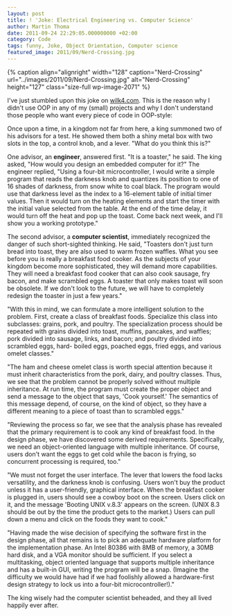 ```yaml
---
layout: post
title: ! 'Joke: Electrical Engineering vs. Computer Science'
author: Martin Thoma
date: 2011-09-24 22:29:05.000000000 +02:00
category: Code
tags: funny, Joke, Object Orientation, Computer science
featured_image: 2011/09/Nerd-Crossing.jpg
---
```

{% caption align="alignright" width="128" caption="Nerd-Crossing" url="../images/2011/09/Nerd-Crossing.jpg" alt="Nerd-Crossing"  height="127" class="size-full wp-image-2071"  %}

I've just stumbled upon this joke on <a href="http://wilk4.com/humor/humore2.htm">wilk4.com</a>. This is the reason why I didn't use OOP in any of my (small) projects and why I don't understand those people who want every piece of code in OOP-style:

Once upon a time, in a kingdom not far from here, a king summoned two of his advisors for a test. He showed them both a shiny metal box with two slots in the top, a control knob, and a lever. "What do you think this is?"

One advisor, an <strong>engineer</strong>, answered first. "It is a toaster," he said. The king asked, "How would you design an embedded computer for it?" The engineer replied, "Using a four-bit microcontroller, I would write a simple program that reads the darkness knob and quantizes its position to one of 16 shades of darkness, from snow white to coal black. The program would use that darkness level as the index to a 16-element table of initial timer values. Then it would turn on the heating elements and start the timer with the initial value selected from the table. At the end of the time delay, it would turn off the heat and pop up the toast. Come back next week, and I'll show you a working prototype."

The second advisor, a <strong>computer scientist</strong>, immediately recognized the danger of such short-sighted thinking. He said, "Toasters don't just turn bread into toast, they are also used to warm frozen waffles. What you see before you is really a breakfast food cooker. As the subjects of your kingdom become more sophisticated, they will demand more capabilities. They will need a breakfast food cooker that can also cook sausage, fry bacon, and make scrambled eggs. A toaster that only makes toast will soon be obsolete. If we don't look to the future, we will have to completely redesign the toaster in just a few years."

"With this in mind, we can formulate a more intelligent solution to the problem. First, create a class of breakfast foods. Specialize this class into subclasses: grains, pork, and poultry. The specialization process should be repeated with grains divided into toast, muffins, pancakes, and waffles; pork divided into sausage, links, and bacon; and poultry divided into scrambled eggs, hard- boiled eggs, poached eggs, fried eggs, and various omelet classes."

"The ham and cheese omelet class is worth special attention because it must inherit characteristics from the pork, dairy, and poultry classes. Thus, we see that the problem cannot be properly solved without multiple inheritance. At run time, the program must create the proper object and send a message to the object that says, 'Cook yourself.' The semantics of this message depend, of course, on the kind of object, so they have a different meaning to a piece of toast than to scrambled eggs."

"Reviewing the process so far, we see that the analysis phase has revealed that the primary requirement is to cook any kind of breakfast food. In the design phase, we have discovered some derived requirements. Specifically, we need an object-oriented language with multiple inheritance. Of course, users don't want the eggs to get cold while the bacon is frying, so concurrent processing is required, too."

"We must not forget the user interface. The lever that lowers the food lacks versatility, and the darkness knob is confusing. Users won't buy the product unless it has a user-friendly, graphical interface. When the breakfast cooker is plugged in, users should see a cowboy boot on the screen. Users click on it, and the message 'Booting UNIX v.8.3' appears on the screen. (UNIX 8.3 should be out by the time the product gets to the market.) Users can pull down a menu and click on the foods they want to cook."

"Having made the wise decision of specifying the software first in the design phase, all that remains is to pick an adequate hardware platform for the implementation phase. An Intel 80386 with 8MB of memory, a 30MB hard disk, and a VGA monitor should be sufficient. If you select a multitasking, object oriented language that supports multiple inheritance and has a built-in GUI, writing the program will be a snap. (Imagine the difficulty we would have had if we had foolishly allowed a hardware-first design strategy to lock us into a four-bit microcontroller!)."

The king wisely had the computer scientist beheaded, and they all lived happily ever after.
